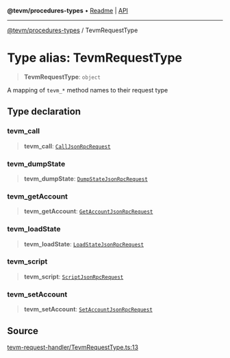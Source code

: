 **@tevm/procedures-types** • [Readme](../README.md) \| [API](../globals.md)

***

[@tevm/procedures-types](../README.md) / TevmRequestType

# Type alias: TevmRequestType

> **TevmRequestType**: `object`

A mapping of `tevm_*` method names to their request type

## Type declaration

### tevm\_call

> **tevm\_call**: [`CallJsonRpcRequest`](CallJsonRpcRequest.md)

### tevm\_dumpState

> **tevm\_dumpState**: [`DumpStateJsonRpcRequest`](DumpStateJsonRpcRequest.md)

### tevm\_getAccount

> **tevm\_getAccount**: [`GetAccountJsonRpcRequest`](GetAccountJsonRpcRequest.md)

### tevm\_loadState

> **tevm\_loadState**: [`LoadStateJsonRpcRequest`](LoadStateJsonRpcRequest.md)

### tevm\_script

> **tevm\_script**: [`ScriptJsonRpcRequest`](ScriptJsonRpcRequest.md)

### tevm\_setAccount

> **tevm\_setAccount**: [`SetAccountJsonRpcRequest`](SetAccountJsonRpcRequest.md)

## Source

[tevm-request-handler/TevmRequestType.ts:13](https://github.com/evmts/tevm-monorepo/blob/main/packages/procedures-types/src/tevm-request-handler/TevmRequestType.ts#L13)
